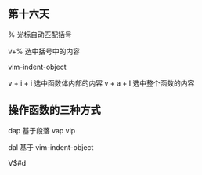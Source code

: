 ## 第十六天

% 光标自动匹配括号

v+% 选中括号中的内容

vim-indent-object

v + i + i 选中函数体内部的内容
v + a + I 选中整个函数的内容

## 操作函数的三种方式

dap 基于段落 vap vip

dal 基于 vim-indent-object

V$#d
